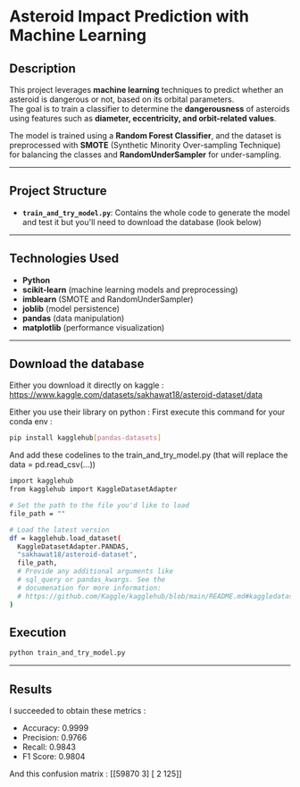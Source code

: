 # Asteroid Impact Prediction with Machine Learning

## Description  
This project leverages **machine learning** techniques to predict whether an asteroid is dangerous or not, based on its orbital parameters.  
The goal is to train a classifier to determine the **dangerousness** of asteroids using features such as **diameter, eccentricity, and orbit-related values**.

The model is trained using a **Random Forest Classifier**, and the dataset is preprocessed with **SMOTE** (Synthetic Minority Over-sampling Technique) for balancing the classes and **RandomUnderSampler** for under-sampling.

---

## Project Structure  
- **`train_and_try_model.py`**: Contains the whole code to generate the model and test it but you'll need to download the database (look below)

---

## Technologies Used  
- **Python**  
- **scikit-learn** (machine learning models and preprocessing)  
- **imblearn** (SMOTE and RandomUnderSampler)  
- **joblib** (model persistence)  
- **pandas** (data manipulation)  
- **matplotlib** (performance visualization)

---
## Download the database
Either you download it directly on kaggle : https://www.kaggle.com/datasets/sakhawat18/asteroid-dataset/data

Either you use their library on python :
First execute this command for your conda env :
```bash
pip install kagglehub[pandas-datasets]
```
And add these codelines to the train_and_try_model.py (that will replace the data = pd.read_csv(...))
```bash
import kagglehub
from kagglehub import KaggleDatasetAdapter

# Set the path to the file you'd like to load
file_path = ""

# Load the latest version
df = kagglehub.load_dataset(
  KaggleDatasetAdapter.PANDAS,
  "sakhawat18/asteroid-dataset",
  file_path,
  # Provide any additional arguments like 
  # sql_query or pandas_kwargs. See the 
  # documenation for more information:
  # https://github.com/Kaggle/kagglehub/blob/main/README.md#kaggledatasetadapterpandas
)
```

## Execution   
```bash
python train_and_try_model.py
```
---
## Results
I succeeded to obtain these metrics :
- Accuracy: 0.9999
- Precision: 0.9766
- Recall: 0.9843
- F1 Score: 0.9804

And this confusion matrix :
[[59870     3]
 [    2   125]]


